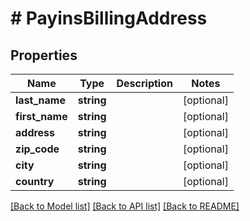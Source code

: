 # # PayinsBillingAddress

## Properties

Name | Type | Description | Notes
------------ | ------------- | ------------- | -------------
**last_name** | **string** |  | [optional]
**first_name** | **string** |  | [optional]
**address** | **string** |  | [optional]
**zip_code** | **string** |  | [optional]
**city** | **string** |  | [optional]
**country** | **string** |  | [optional]

[[Back to Model list]](../../README.md#models) [[Back to API list]](../../README.md#endpoints) [[Back to README]](../../README.md)
